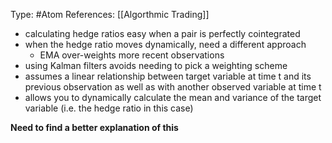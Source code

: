 Type: #Atom 
References: [[Algorthmic Trading]]

- calculating hedge ratios easy when a pair is perfectly cointegrated
- when the hedge ratio moves dynamically, need a different approach
	- EMA over-weights more recent observations
- using Kalman filters avoids needing to pick a weighting scheme
- assumes a linear relationship between target variable at time t and its previous observation as well as with another observed variable at time t
- allows you to dynamically calculate the mean and variance of the target variable (i.e. the hedge ratio in this case)

**Need to find a better explanation of this**